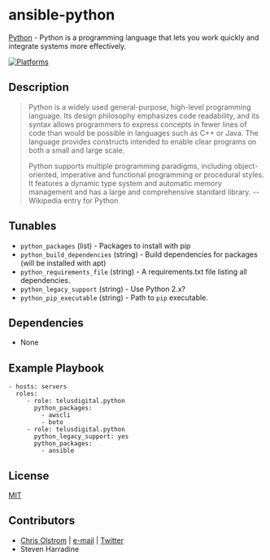 # ansible-python

[Python](https://www.python.org/) - Python is a programming language that lets you work quickly and integrate systems more effectively.

[![Platforms](http://img.shields.io/badge/platforms-ubuntu-lightgrey.svg?style=flat)](#)

Description
-----------
 > Python is a widely used general-purpose, high-level programming language. Its design philosophy emphasizes code readability, and its syntax allows programmers to express concepts in fewer lines of code than would be possible in languages such as C++ or Java. The language provides constructs intended to enable clear programs on both a small and large scale.
>
> Python supports multiple programming paradigms, including object-oriented, imperative and functional programming or procedural styles. It features a dynamic type system and automatic memory management and has a large and comprehensive standard library.
> -- Wikipedia entry for Python

Tunables
--------
* ```python_packages``` (list) - Packages to install with pip
* ```python_build_dependencies``` (string) - Build dependencies for packages (will be installed with apt)
* ```python_requirements_file``` (string) - A requirements.txt file listing all dependencies.
* ```python_legacy_support``` (string) - Use Python 2.x?
* ```python_pip_executable``` (string) - Path to ```pip``` executable.

Dependencies
------------
* None

Example Playbook
----------------
    - hosts: servers
      roles:
         - role: telusdigital.python
           python_packages:
             - awscli
             - boto
         - role: telusdigital.python
           python_legacy_support: yes
           python_packages:
             - ansible

License
-------
[MIT](https://tldrlegal.com/license/mit-license)

Contributors
------------
* [Chris Olstrom](https://colstrom.github.io/) | [e-mail](mailto:chris@olstrom.com) | [Twitter](https://twitter.com/ChrisOlstrom)
* Steven Harradine
